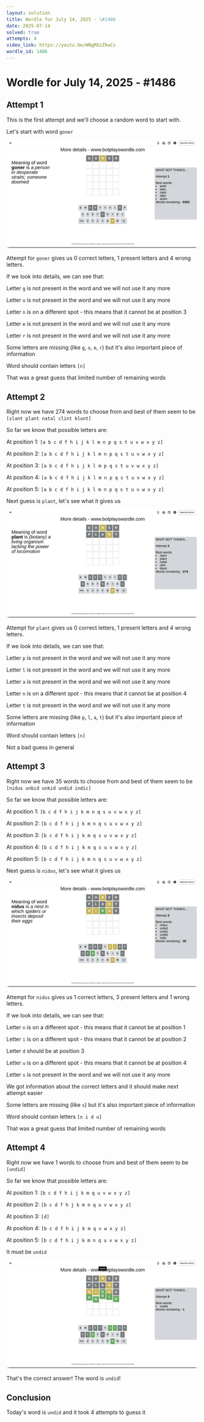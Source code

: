 ```yaml
---
layout: solution
title: Wordle for July 14, 2025 - \#1486
date: 2025-07-14
solved: true
attempts: 4
video_link: https://youtu.be/WNgMXzZkwCs
wordle_id: 1486
---
```


# Wordle for July 14, 2025 - \#1486

## Attempt 1

This is the first attempt and we'll choose a random word to start with.

Let's start with word `goner`

![Attempt 1](2025-07-14/attempt-1.png)

Attempt for `goner` gives us 0 correct letters, 1 present letters and 4 wrong letters.

If we look into details, we can see that:

Letter `g` is not present in the word and we will not use it any more

Letter `o` is not present in the word and we will not use it any more

Letter `n` is on a different spot - this means that it cannot be at position 3

Letter `e` is not present in the word and we will not use it any more

Letter `r` is not present in the word and we will not use it any more

Some letters are missing (like `g`, `o`, `e`, `r`) but it's also important piece of information

Word should contain letters `[n]`

That was a great guess that limited number of remaining words



## Attempt 2

Right now we have 274 words to choose from and best of them seem to be `[slant plant natal clint blunt]`

So far we know that possible letters are:

At position 1: `[a b c d f h i j k l m n p q s t u v w x y z]`

At position 2: `[a b c d f h i j k l m n p q s t u v w x y z]`

At position 3: `[a b c d f h i j k l m p q s t u v w x y z]`

At position 4: `[a b c d f h i j k l m n p q s t u v w x y z]`

At position 5: `[a b c d f h i j k l m n p q s t u v w x y z]`

Next guess is `plant`, let's see what it gives us

![Attempt 2](2025-07-14/attempt-2.png)

Attempt for `plant` gives us 0 correct letters, 1 present letters and 4 wrong letters.

If we look into details, we can see that:

Letter `p` is not present in the word and we will not use it any more

Letter `l` is not present in the word and we will not use it any more

Letter `a` is not present in the word and we will not use it any more

Letter `n` is on a different spot - this means that it cannot be at position 4

Letter `t` is not present in the word and we will not use it any more

Some letters are missing (like `p`, `l`, `a`, `t`) but it's also important piece of information

Word should contain letters `[n]`

Not a bad guess in general



## Attempt 3

Right now we have 35 words to choose from and best of them seem to be `[nidus unbid unkid undid indic]`

So far we know that possible letters are:

At position 1: `[b c d f h i j k m n q s u v w x y z]`

At position 2: `[b c d f h i j k m n q s u v w x y z]`

At position 3: `[b c d f h i j k m q s u v w x y z]`

At position 4: `[b c d f h i j k m q s u v w x y z]`

At position 5: `[b c d f h i j k m n q s u v w x y z]`

Next guess is `nidus`, let's see what it gives us

![Attempt 3](2025-07-14/attempt-3.png)

Attempt for `nidus` gives us 1 correct letters, 3 present letters and 1 wrong letters.

If we look into details, we can see that:

Letter `n` is on a different spot - this means that it cannot be at position 1

Letter `i` is on a different spot - this means that it cannot be at position 2

Letter `d` should be at position 3

Letter `u` is on a different spot - this means that it cannot be at position 4

Letter `s` is not present in the word and we will not use it any more

We got information about the correct letters and it should make next attempt easier

Some letters are missing (like `s`) but it's also important piece of information

Word should contain letters `[n i d u]`

That was a great guess that limited number of remaining words



## Attempt 4

Right now we have 1 words to choose from and best of them seem to be `[undid]`

So far we know that possible letters are:

At position 1: `[b c d f h i j k m q u v w x y z]`

At position 2: `[b c d f h j k m n q u v w x y z]`

At position 3: `[d]`

At position 4: `[b c d f h i j k m q v w x y z]`

At position 5: `[b c d f h i j k m n q u v w x y z]`

It must be `undid`

![Attempt 4](2025-07-14/attempt-4.png)

That's the correct answer! The word is `undid`!

## Conclusion

Today's word is `undid` and it took 4 attempts to guess it

